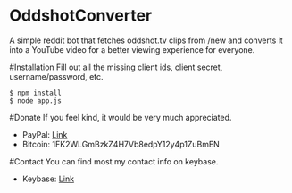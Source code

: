 # OddshotConverter
A simple reddit bot that fetches oddshot.tv clips from /new and converts it into a YouTube video for a better viewing experience for everyone.

#Installation
Fill out all the missing client ids, client secret, username/password, etc.
```
$ npm install
$ node app.js
```

#Donate
If you feel kind, it would be very much appreciated.
* PayPal: [Link](https://www.paypal.com/cgi-bin/webscr?cmd=_donations&business=XN2DEUWZ7HD2Y&lc=CA&item_name=Eyepawd&currency_code=CAD&bn=PP%2dDonationsBF%3abtn_donateCC_LG%2egif%3aNonHosted)
* Bitcoin: 1FK2WLGmBzkZ4H7Vb8edpY12y4p1ZuBmEN

#Contact
You can find most my contact info on keybase.
* Keybase: [Link](https://keybase.io/gay)
